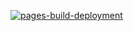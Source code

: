 [![pages-build-deployment](https://github.com/A-Cndt/A-cndt.github.io/actions/workflows/pages/pages-build-deployment/badge.svg?branch=main)](https://github.com/A-Cndt/A-cndt.github.io/actions/workflows/pages/pages-build-deployment)
